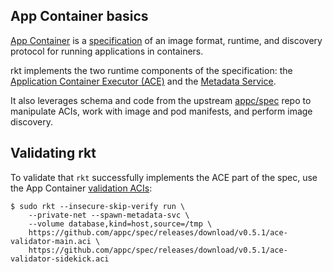 ## App Container basics

[App Container][appc-repo] is a [specification][appc-spec] of an image format, runtime, and discovery protocol for running applications in containers.

rkt implements the two runtime components of the specification: the [Application Container Executor (ACE)][appc-ace] and the [Metadata Service][appc-meta].

It also leverages schema and code from the upstream [appc/spec][appc-spec] repo to manipulate ACIs, work with image and pod manifests, and perform image discovery.

## Validating rkt

To validate that `rkt` successfully implements the ACE part of the spec, use the App Container [validation ACIs][appc-readme]:

```
$ sudo rkt --insecure-skip-verify run \
	--private-net --spawn-metadata-svc \
	--volume database,kind=host,source=/tmp \
	https://github.com/appc/spec/releases/download/v0.5.1/ace-validator-main.aci \
	https://github.com/appc/spec/releases/download/v0.5.1/ace-validator-sidekick.aci
```

[appc-repo]: https://github.com/appc/spec/
[appc-spec]: https://github.com/appc/spec/blob/master/SPEC.md
[appc-readme]: https://github.com/appc/spec/blob/master/README.md
[appc-ace]: https://github.com/appc/spec/blob/master/SPEC.md#app-container-executor
[appc-meta]: https://github.com/appc/spec/blob/master/SPEC.md#app-container-metadata-service
